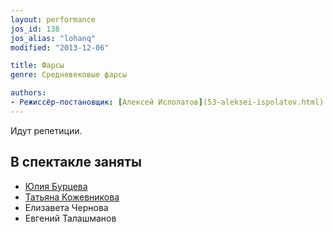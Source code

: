 ```yaml
---
layout: performance
jos_id: 138
jos_alias: "lohanq"
modified: "2013-12-06"

title: Фарсы
genre: Средневековые фарсы

authors:
- Режиссёр-постановщик: [Алексей Исполатов](53-aleksei-ispolatov.html)
---
```


Идут репетиции.

## В спектакле заняты

- [Юлия Бурцева](78-ylia-burceva.html)
- [Татьяна Кожевникова](80-tatiana-kogevnikova.html)
- Елизавета Чернова
- Евгений Талашманов